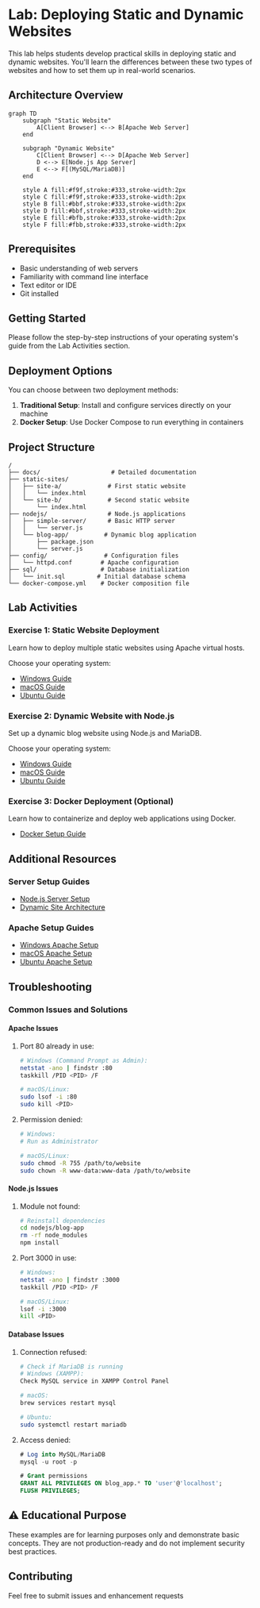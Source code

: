 # Lab: Deploying Static and Dynamic Websites

This lab helps students develop practical skills in deploying static and dynamic websites. You'll learn the differences between these two types of websites and how to set them up in real-world scenarios.

## Architecture Overview

```mermaid
graph TD
    subgraph "Static Website"
        A[Client Browser] <--> B[Apache Web Server]
    end
    
    subgraph "Dynamic Website"
        C[Client Browser] <--> D[Apache Web Server]
        D <--> E[Node.js App Server]
        E <--> F[(MySQL/MariaDB)]
    end

    style A fill:#f9f,stroke:#333,stroke-width:2px
    style C fill:#f9f,stroke:#333,stroke-width:2px
    style B fill:#bbf,stroke:#333,stroke-width:2px
    style D fill:#bbf,stroke:#333,stroke-width:2px
    style E fill:#bfb,stroke:#333,stroke-width:2px
    style F fill:#fbb,stroke:#333,stroke-width:2px
```

## Prerequisites
- Basic understanding of web servers
- Familiarity with command line interface
- Text editor or IDE
- Git installed

## Getting Started
Please follow the step-by-step instructions of your operating system's guide from the Lab Activities section.

## Deployment Options

You can choose between two deployment methods:

1. **Traditional Setup**: Install and configure services directly on your machine
2. **Docker Setup**: Use Docker Compose to run everything in containers


## Project Structure

```
/
├── docs/                    # Detailed documentation
├── static-sites/           
│   ├── site-a/             # First static website
│   │   └── index.html
│   └── site-b/             # Second static website
│       └── index.html
├── nodejs/                 # Node.js applications
│   ├── simple-server/      # Basic HTTP server
│   │   └── server.js
│   └── blog-app/          # Dynamic blog application
│       ├── package.json
│       └── server.js
├── config/                # Configuration files
│   └── httpd.conf        # Apache configuration
├── sql/                  # Database initialization
│   └── init.sql         # Initial database schema
└── docker-compose.yml    # Docker composition file
```

## Lab Activities

### Exercise 1: Static Website Deployment
Learn how to deploy multiple static websites using Apache virtual hosts.

Choose your operating system:
- [Windows Guide](docs/exercises/ex1-windows-guide.md)
- [macOS Guide](docs/exercises/ex1-macos-guide.md)
- [Ubuntu Guide](docs/exercises/ex1-ubuntu-guide.md)

### Exercise 2: Dynamic Website with Node.js
Set up a dynamic blog website using Node.js and MariaDB.

Choose your operating system:
- [Windows Guide](docs/exercises/ex2-windows-guide.md)
- [macOS Guide](docs/exercises/ex2-macos-guide.md)
- [Ubuntu Guide](docs/exercises/ex2-ubuntu-guide.md)

### Exercise 3: Docker Deployment (Optional)
Learn how to containerize and deploy web applications using Docker.

- [Docker Setup Guide](docs/exercises/ex3-docker-guide.md)

## Additional Resources

### Server Setup Guides
- [Node.js Server Setup](docs/nodejs-server/setup-guide.md)
- [Dynamic Site Architecture](docs/dynamic-site/setup-guide.md)

### Apache Setup Guides
- [Windows Apache Setup](docs/apache-setup/windows-guide.md)
- [macOS Apache Setup](docs/apache-setup/macos-guide.md)
- [Ubuntu Apache Setup](docs/apache-setup/ubuntu-guide.md)

## Troubleshooting

### Common Issues and Solutions

#### Apache Issues
1. Port 80 already in use:
   ```bash
   # Windows (Command Prompt as Admin):
   netstat -ano | findstr :80
   taskkill /PID <PID> /F
   
   # macOS/Linux:
   sudo lsof -i :80
   sudo kill <PID>
   ```

2. Permission denied:
   ```bash
   # Windows:
   # Run as Administrator
   
   # macOS/Linux:
   sudo chmod -R 755 /path/to/website
   sudo chown -R www-data:www-data /path/to/website
   ```

#### Node.js Issues
1. Module not found:
   ```bash
   # Reinstall dependencies
   cd nodejs/blog-app
   rm -rf node_modules
   npm install
   ```

2. Port 3000 in use:
   ```bash
   # Windows:
   netstat -ano | findstr :3000
   taskkill /PID <PID> /F
   
   # macOS/Linux:
   lsof -i :3000
   kill <PID>
   ```

#### Database Issues
1. Connection refused:
   ```bash
   # Check if MariaDB is running
   # Windows (XAMPP):
   Check MySQL service in XAMPP Control Panel
   
   # macOS:
   brew services restart mysql
   
   # Ubuntu:
   sudo systemctl restart mariadb
   ```

2. Access denied:
   ```sql
   # Log into MySQL/MariaDB
   mysql -u root -p
   
   # Grant permissions
   GRANT ALL PRIVILEGES ON blog_app.* TO 'user'@'localhost';
   FLUSH PRIVILEGES;
   ```


## ⚠️ Educational Purpose

These examples are for learning purposes only and demonstrate basic concepts. They are not production-ready and do not implement security best practices.

## Contributing
Feel free to submit issues and enhancement requests